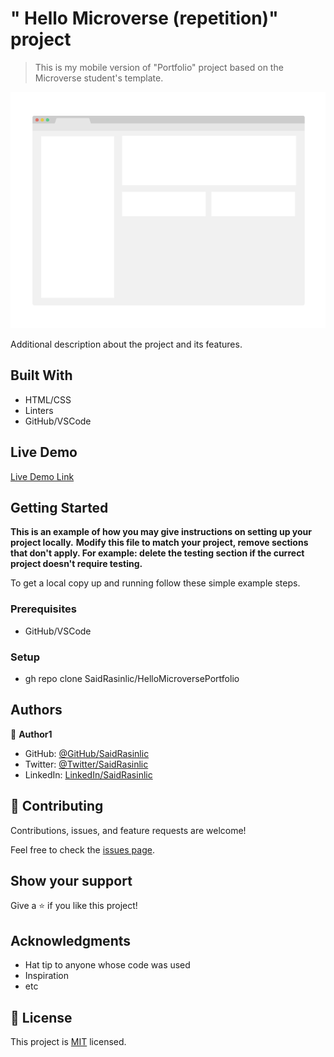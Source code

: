 # " Hello Microverse (repetition)" project

> This is my mobile version of "Portfolio" project based on the Microverse student's template.

![screenshot](app_screenshot.png)

Additional description about the project and its features.

## Built With

- HTML/CSS
- Linters
- GitHub/VSCode

## Live Demo

[Live Demo Link](https://raw.githack.com/SaidRasinlic/HelloMicroversePortfolio/main/index.html)


## Getting Started

**This is an example of how you may give instructions on setting up your project locally.**
**Modify this file to match your project, remove sections that don't apply. For example: delete the testing section if the currect project doesn't require testing.**


To get a local copy up and running follow these simple example steps.

### Prerequisites

- GitHub/VSCode

### Setup

- gh repo clone SaidRasinlic/HelloMicroversePortfolio

## Authors

👤 **Author1**

- GitHub: [@GitHub/SaidRasinlic](https://twitter.com/SaidRasinlic)
- Twitter: [@Twitter/SaidRasinlic](https://twitter.com/SaidRasinlic)
- LinkedIn: [LinkedIn/SaidRasinlic](https://www.linkedin.com/in/saidrasinlic)

## 🤝 Contributing

Contributions, issues, and feature requests are welcome!

Feel free to check the [issues page](../../issues/).

## Show your support

Give a ⭐️ if you like this project!

## Acknowledgments

- Hat tip to anyone whose code was used
- Inspiration
- etc

## 📝 License

This project is [MIT](./MIT.md) licensed.
